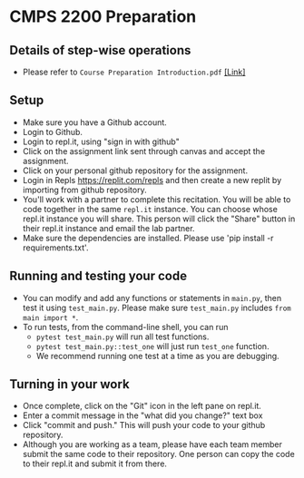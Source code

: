 # CMPS 2200  Preparation


## Details of step-wise operations
- Please refer to `Course Preparation Introduction.pdf` <a href='https://github.com/allan-tulane/cmps2200-preparation/blob/main/Course%20Preparation%20Introduction.pdf'>[Link]</a>

## Setup
- Make sure you have a Github account.
- Login to Github.
- Login to repl.it, using "sign in with github"
- Click on the assignment link sent through canvas and accept the assignment. 
- Click on your personal github repository for the assignment.
- Login in Repls https://replit.com/repls and then create a new replit by importing from github repository.
- You'll work with a partner to complete this recitation. You will be able to code together in the same `repl.it` instance. You can choose whose repl.it instance you will share. This person will click the "Share" button in their repl.it instance and email the lab partner.
- Make sure the dependencies are installed. Please use 'pip install -r requirements.txt'.

## Running and testing your code
- You can modify and add any functions or statements in `main.py`, then test it using `test_main.py`. Please make sure `test_main.py` includes `from main import *`.
- To run tests, from the command-line shell, you can run
  + `pytest test_main.py` will run all test functions.
  + `pytest test_main.py::test_one` will just run `test_one` function.
  + We recommend running one test at a time as you are debugging.

## Turning in your work

- Once complete, click on the "Git" icon in the left pane on repl.it.
- Enter a commit message in the "what did you change?" text box
- Click "commit and push." This will push your code to your github repository.
- Although you are working as a team, please have each team member submit the same code to their repository. One person can copy the code to their repl.it and submit it from there.

